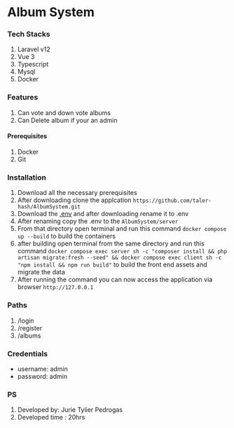 # Album System

### Tech Stacks
1. Laravel v12
2. Vue 3
3. Typescript
4. Mysql
5. Docker

### Features
1. Can vote and down vote albums 
2. Can Delete album if your an admin

#### Prerequisites
1. Docker
2. Git

### Installation
1. Download all the necessary prerequisites
2. After downloading clone the applcation `https://github.com/taler-hash/AlbumSystem.git`
3. Download the [.env](https://drive.google.com/file/d/1z_LDvC2jkgNIZm4Zayb0cis34OWKiJ3p/view?usp=drive_link ".env") and after downloading rename it to .env
4. After renaming copy the .env to the `AlbumSystem/server`
5. From that directory open terminal and run this command `docker compose up --build`
to build the containers
6. after building open terminal from the same directory and run this command `docker compose exec server sh -c "composer install && php artisan migrate:fresh --seed" && docker compose exec client sh -c "npm install && npm run build"` to build the front end assets and migrate the data
7. After running the command you can now access the application via browser `http://127.0.0.1`

### Paths
1. /login
2. /register
3. /albums

### Credentials
- username: admin
- password: admin


### PS
1. Developed by: Jurie Tylier Pedrogas
2. Developed time : 20hrs